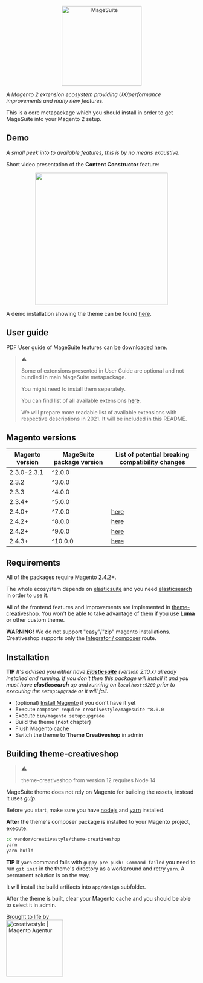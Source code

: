 <p align="center">
  <img alt="MageSuite" width="211" src="https://avatars1.githubusercontent.com/u/42670934?s=350&v=4">
</p>

_A Magento 2 extension ecosystem providing UX/performance improvements and many new features._

This is a core metapackage which you should install in order to get MageSuite into your
Magento 2 setup.

## Demo

_A small peek into to available features, this is by no means exaustive._ 

Short video presentation of the __Content Constructor__ feature:

<p align="center">
	<a href="https://vimeo.com/229095695">
  		<img width="350" src="https://i.vimeocdn.com/video/625378407.webp?mw=960&mh=540">
  	</a>
</p>

A demo installation showing the theme can be found [here](https://demo.creativeshop.io).

## User guide

PDF User guide of MageSuite features can be downloaded [here](https://info.creativestyle.de/hubfs/MageSuite/MageSuite-User-Guide-14012019.pdf).

> :warning: 
>
> Some of extensions presented in User Guide are optional and not bundled in main MageSuite metapackage. 
>
> You might need to install them separately. 
> 
> You can find list of all available extensions [here](https://packagist.org/packages/creativestyle/magesuite?query=creativestyle%2Fmagesuite).
>
> We will prepare more readable list of available extensions with respective descriptions in 2021. It will be included in this README.

## Magento versions

| Magento version | MageSuite package version |List of potential breaking compatibility changes|
|-----------------|---------------------------|---------------------------|
| 2.3.0-2.3.1     | ^2.0.0                    ||
| 2.3.2           | ^3.0.0                    ||
| 2.3.3           | ^4.0.0                    ||
| 2.3.4+           | ^5.0.0                    ||
| 2.4.0+           | ^7.0.0                    |[here](docs/breaking_compatibility_5_to_7.md)|
| 2.4.2+           | ^8.0.0                    |[here](docs/breaking_compatibility_7_to_9.md)||
| 2.4.2+           | ^9.0.0                    |[here](docs/breaking_compatibility_7_to_9.md)||
| 2.4.3+           | ^10.0.0                    |[here](docs/breaking_compatibility_9_to_10.md)||

## Requirements

All of the packages require Magento 2.4.2+.

The whole ecosystem depends on [elasticsuite](http://elasticsuite.io/) and you need 
[elasticsearch](https://www.elastic.co/products/elasticsearch) in order to use it.

All of the frontend features and improvements are implemented in 
[theme-creativeshop](https://github.com/magesuite/theme-creativeshop). 
You won't be able to take advantage of them if you use __Luma__ or other custom theme.

__WARNING!__ We do not support "easy"/"zip" magento installations. Creativeshop supports
only the [Integrator / composer](https://devdocs.magento.com/guides/v2.2/install-gde/prereq/integrator_install.html)
route.

## Installation

__TIP__ *It's advised you either have __[Elasticsuite](https://github.com/Smile-SA/elasticsuite/wiki/GettingStarted)__
(version 2.10.x) already installed and running. If you don't then this package will install it and you must have 
__elasticsearch__ up and running on `localhost:9200` prior to executing the `setup:upgrade` or it will fail.*

* (optional) [Install Magento](https://devdocs.magento.com/guides/v2.4/install-gde/prereq/integrator_install.html) if you don't have it yet 
* Execute `composer require creativestyle/magesuite ^8.0.0`
* Execute `bin/magento setup:upgrade`
* Build the theme (next chapter)
* Flush Magento cache
* Switch the theme to __Theme Creativeshop__ in admin

## Building theme-creativeshop
> :warning: 
>
> theme-creativeshop from version 12 requires Node 14 

MageSuite theme does not rely on Magento for building the assets, instead it uses *gulp*.

Before you start, make sure you have [nodejs](https://nodejs.org/en/) and 
[yarn](https://yarnpkg.com/lang/en/) installed.

__After__ the theme's composer package is installed to your Magento project, execute:

```bash
cd vendor/creativestyle/theme-creativeshop
yarn
yarn build
```

__TIP__ If `yarn` command fails with `guppy-pre-push: Command failed` you need to run `git init` in the theme's 
directory as a workaround and retry `yarn`. A permanent solution is on the way.

It will install the build artifacts into `app/design` subfolder.

After the theme is built, clear your Magento cache and you should be able to select it in admin.

Brought to life by<br/>
<a href="https://creativestyle.de/magento">
	<img src="https://info.creativestyle.de/hubfs/creativestyle/creativestyle-logo-150.png" width="150" alt="creativestyle | Magento Agentur" title="creativestyle | Magento Agentur"/>
</a>
